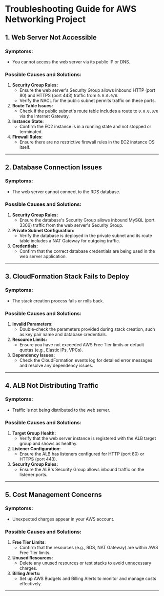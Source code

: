 
# Troubleshooting Guide for AWS Networking Project

## **1. Web Server Not Accessible**
### **Symptoms:**
- You cannot access the web server via its public IP or DNS.
### **Possible Causes and Solutions:**
1. **Security Group Rules:**
   - Ensure the web server's Security Group allows inbound HTTP (port 80) and HTTPS (port 443) traffic from `0.0.0.0/0`.
   - Verify the NACL for the public subnet permits traffic on these ports.
2. **Route Table Issues:**
   - Check if the public subnet's route table includes a route to `0.0.0.0/0` via the Internet Gateway.
3. **Instance State:**
   - Confirm the EC2 instance is in a running state and not stopped or terminated.
4. **Firewall Rules:**
   - Ensure there are no restrictive firewall rules in the EC2 instance OS itself.

---

## **2. Database Connection Issues**
### **Symptoms:**
- The web server cannot connect to the RDS database.
### **Possible Causes and Solutions:**
1. **Security Group Rules:**
   - Ensure the database's Security Group allows inbound MySQL (port 3306) traffic from the web server's Security Group.
2. **Private Subnet Configuration:**
   - Verify the database is deployed in the private subnet and its route table includes a NAT Gateway for outgoing traffic.
3. **Credentials:**
   - Confirm that the correct database credentials are being used in the web server application.

---

## **3. CloudFormation Stack Fails to Deploy**
### **Symptoms:**
- The stack creation process fails or rolls back.
### **Possible Causes and Solutions:**
1. **Invalid Parameters:**
   - Double-check the parameters provided during stack creation, such as key pair name and database credentials.
2. **Resource Limits:**
   - Ensure you have not exceeded AWS Free Tier limits or default quotas (e.g., Elastic IPs, VPCs).
3. **Dependency Issues:**
   - Check the CloudFormation events log for detailed error messages and resolve any dependency issues.

---

## **4. ALB Not Distributing Traffic**
### **Symptoms:**
- Traffic is not being distributed to the web server.
### **Possible Causes and Solutions:**
1. **Target Group Health:**
   - Verify that the web server instance is registered with the ALB target group and shows as healthy.
2. **Listener Configuration:**
   - Ensure the ALB has listeners configured for HTTP (port 80) or HTTPS (port 443).
3. **Security Group Rules:**
   - Ensure the ALB's Security Group allows inbound traffic on the listener ports.

---

## **5. Cost Management Concerns**
### **Symptoms:**
- Unexpected charges appear in your AWS account.
### **Possible Causes and Solutions:**
1. **Free Tier Limits:**
   - Confirm that the resources (e.g., RDS, NAT Gateway) are within AWS Free Tier limits.
2. **Unused Resources:**
   - Delete any unused resources or test stacks to avoid unnecessary charges.
3. **Billing Alerts:**
   - Set up AWS Budgets and Billing Alerts to monitor and manage costs effectively.

---
